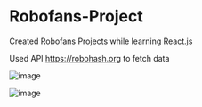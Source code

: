 # Robofans-Project
Created Robofans Projects while learning React.js

Used API <a href="https://robohash.org">https://robohash.org</a> to fetch data

![image](https://user-images.githubusercontent.com/60341606/116794144-8e367400-aae8-11eb-8b81-0063712a49a5.png)


![image](https://user-images.githubusercontent.com/60341606/116794159-a3130780-aae8-11eb-965a-96253c89ac0a.png)

